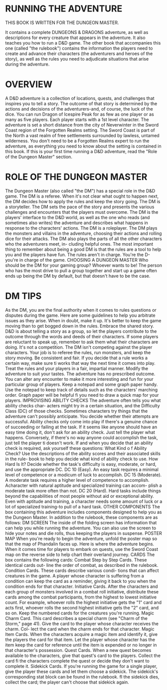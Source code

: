 # RUNNING THE ADVENTURE 

THIS BOOK IS WRITTEN FOR THE DUNGEON MASTER. 

It contains a complete DUNGEONS & DRAGONS adventure, as well as descriptions for every creature that appears in the adventure. It also teaches you how to run a D&D game.
The other book that accompanies this one (called "the rulebook") contains the information the players need to create and advance their characters (the adventurers and heroes of the story), as well as the rules you need to adjudicate situations that arise during the adventure.

# OVERVIEW

A D&D adventure is a collection of locations, quests, and challenges that inspires you to tell a story. The outcome of that story is determined by the actions and decisions of
the adventurers-and, of course, the luck of the dice. You can run Dragon of Icespire Peak for as few as one player
or as many as five players. Each player starts with a 1st level character.
The adventure is set a short distance from the city of Neverwinter in the Sword Coast region of the Forgotten Realms setting. The Sword Coast is part of the North a vast realm of free settlements surrounded by lawless, untamed wilderness. You don't need to be a Forgotten Realms expert to run the adventure, as everything you need to know about the setting is contained in this book. If this is your first time running a D&D adventure, read the "Role of the Dungeon Master" section.

# ROLE OF THE DUNGEON MASTER

The Dungeon Master (also called "the DM") has a special role in the D&D game.
The DM is a referee. When it's not clear what ought to happen next, the DM decides how to apply the rules and keep the story going.
The DM is a storyteller. The DM sets the pace of the story and presents the various challenges and encounters that the players must overcome. The DM is the players' interface to the D&D world, as well as the one who reads (and sometimes also writes) the adventure and describes what happens in response to the characters' actions.
The DM is a roleplayer. The DM plays the monsters and villains in the adventure, choosing their actions and rolling dice for their attacks. The DM also plays the parts of all the other characters who the adventurers meet, in- cluding helpful ones.
The most important thing to remember about being a good DM is that the rules are a tool to help you and the players have fun. The rules aren't in charge. You're the D-you're in charge of the game.
CHOOSING A DUNGEON MASTER
Who should be the DM for your gaming group? Whoever wants to be! The person who has the most drive to pull a group together and start up a game often ends up being the DM by default, but that doesn't have to be the case.

# DM TIPS

As the DM, you are the final authority when it comes to rules questions or disputes during the game. Here are some guidelines to help you arbitrate issues as they arise.
When in doubt, make it up. It's better to keep the game moving than to get bogged down in the rules. Embrace the shared story. D&D is about telling a story as a group, so let the players contribute to the outcome through the words and deeds of their characters. If
some players are reluctant to speak up, remember to ask them what their characters are doing.
It's not a competition. The DM isn't competing against the player characters. Your job is to referee the rules,
run monsters, and keep the story moving.
Be consistent and fair. If you decide that a rule works a certain way, make sure ti works that way the next time it comes into play. Treat the rules and your players in a
fair, impartial manner.
Modify the adventure to suit your tastes. The adventure has no prescribed outcome. You can alter any encounter to make it more interesting and fun for your particular group of players.
Keep a notepad and some graph paper handy. Use the notepad to keep track of details such as the characters' marching order. Graph paper will be helpful fi you need to draw a quick map for your players.
IMPROVISING ABILITY CHECKS
The adventure often tells you what ability checks char- acters might try in a certain situation, and the Difficulty Class (DC) of those checks. Sometimes characters try things that the adventure can't possibly anticipate. You decide whether their attempts are successful.
Ability checks only come into play if there's a genuine chance of succeeding or failing at the task. If it seems like anyone should have an easy time doing it, don't ask
for an ability check. Just tell the player what happens. Conversely, if there's no way anyone could accomplish the task, just tell the player ti doesn't work.
If and when you decide that an ability check is required, ask yourself these questions:
What Kind o f Ability Check? Use the descriptions of the ability scores and their associated skills in the rule- book to help you decide what kind of ability check to use. How Hard Is It? Decide whether the task's difficulty is easy, moderate, or hard, and use the appropriate DC.
DC 10 (Easy). An easy task requires a minimal level of competence or a modicum of luck to accomplish.
DC 15 (Moderate). A moderate task requires a higher level of competence to accomplish. Acharacter with natural aptitude and specialized training can accom- plish a moderate task more often than not.
DC 20 (Hard). Hard tasks include things beyond the capabilities of most people without aid or exceptional ability. Even with aptitude and training, a character needs some amount of luck or a lot of specialized training-to pull of a hard task.
OTHER COMPONENTS
The box containing this adventure includes components designed to help you as the Dungeon Master. In addition to the rulebook, these components are as follows:
DM SCREEN
The inside of the folding screen has information that can
help you while running the adventure. You can also use the screen to hide your notes and die rolls, thus keeping the players in suspense.
POSTER MAP
When you're ready to begin the adventure, unfold the poster map so that the map of Phandalin faces up. Here is where the adventure begins. When it comes time for players to embark on quests, use the Sword Coast map on the reverse side to help chart their overland journey.
CARDS
The box contains the following cards:
Combat Step by Step Cards. These identical cards out- line the order of combat, as described in the rulebook.
Condition Cards. These cards describe various condi- tions that can affect creatures in the game. A player whose character is suffering from a condition can keep the card as a reminder, giving it back to you when the condition ends for that character.
Initiative Cards. After the characters and each group of monsters involved in a combat roll initiative, distribute these cards among the combat participants, from the
highest to lowest initiative count. For example, whoever rolls the highest initiative gets the "1" card and acts first, whoever rolls the second highest initiative gets the "2" card, and so on. Keep the numbered cards for the creatures you're running.
Magic Charm Card. This card describes a special charm (see "Charm of the Storm," page 41). Give the card
to the player whose character receives the charm. Col- lect the card when the charm ends for that character.
Magic Item Cards. When the characters acquire a magic item and identify it, give the players the card for that item. Let the player whose character has the item keep the card for reference until the item is expended or no longer in that character's possession.
Quest Cards. When a new quest becomes available to the characters, give that quest's card to the players. Collect the card fi the characters complete the quest or
decide they don't want to complete it.
Sidekick Cards. If you're running the game for a single player, give the player these cards and let them choose a sidekick. The sidekick's corresponding stat block can be found in the rulebook. fI the sidekick dies, collect the card; the player can't choose that sidekick again.